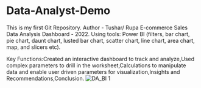 # Data-Analyst-Demo
This is my first Git Repository.
Author - Tushar/
Rupa E-commerce Sales Data Analysis Dashboard - 2022.
Using tools: Power BI (filters, bar chart, pie chart, daunt chart, lusted bar chart, scatter chart, line chart, area chart, map, and slicers etc).

Key Functions:Created an interactive dashboard to track and analyze,Used complex parameters to drill in the
worksheet,Calculations to manipulate data and enable user driven parameters for visualization,Insights and
Recommendations,Conclusion.
![DA_BI 1](https://github.com/tusharkuvar/Data-Analyst-Projects/assets/163750237/43027722-61dd-468d-809e-55146f4a75d9)
